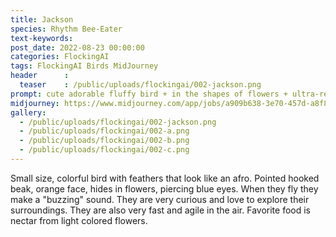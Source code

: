 ```yaml
---
title: Jackson
species: Rhythm Bee-Eater
text-keywords: 
post_date: 2022-08-23 00:00:00
categories: FlockingAI
tags: FlockingAI Birds MidJourney
header      :
  teaser    : /public/uploads/flockingai/002-jackson.png
prompt: cute adorable fluffy bird + in the shapes of flowers + ultra-realistic, octane render highly detail
midjourney: https://www.midjourney.com/app/jobs/a909b638-3e70-457d-a8f8-24e21e3943bc
gallery:   
  - /public/uploads/flockingai/002-jackson.png
  - /public/uploads/flockingai/002-a.png
  - /public/uploads/flockingai/002-b.png
  - /public/uploads/flockingai/002-c.png
---
```


Small size, colorful bird with feathers that look like an afro. Pointed hooked beak, orange face, hides in flowers, piercing blue eyes. When they fly they make a "buzzing" sound. They are very curious and love to explore their surroundings. They are also very fast and agile in the air. Favorite food is nectar from light colored flowers.
